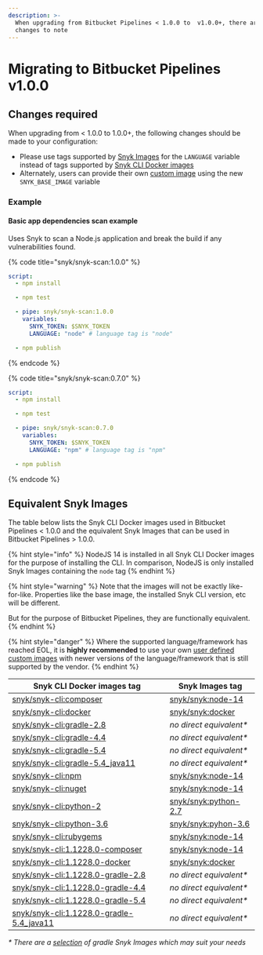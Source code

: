 ```yaml
---
description: >-
  When upgrading from Bitbucket Pipelines < 1.0.0 to  v1.0.0+, there are some
  changes to note
---
```


# Migrating to Bitbucket Pipelines v1.0.0

## Changes required

When upgrading from < 1.0.0 to 1.0.0+, the following changes should be made to your configuration:

* Please use tags supported by [Snyk Images](https://hub.docker.com/r/snyk/snyk/tags) for the `LANGUAGE` variable instead of tags supported by [Snyk CLI Docker images](https://hub.docker.com/r/snyk/snyk-cli/tags)
* Alternately, users can provide their own [custom image](user-defined-custom-images.md) using the new `SNYK_BASE_IMAGE` variable

### Example

#### Basic app dependencies scan example <a href="#markdown-header-basic-app-dependencies-scan-example" id="markdown-header-basic-app-dependencies-scan-example"></a>

Uses Snyk to scan a Node.js application and break the build if any vulnerabilities found.

{% code title="snyk/snyk-scan:1.0.0" %}
```yaml
script:
  - npm install

  - npm test

  - pipe: snyk/snyk-scan:1.0.0
    variables:
      SNYK_TOKEN: $SNYK_TOKEN
      LANGUAGE: "node" # language tag is "node"

  - npm publish
```
{% endcode %}

{% code title="snyk/snyk-scan:0.7.0" %}
```yaml
script:
  - npm install

  - npm test

  - pipe: snyk/snyk-scan:0.7.0
    variables:
      SNYK_TOKEN: $SNYK_TOKEN
      LANGUAGE: "npm" # language tag is "npm"

  - npm publish
```
{% endcode %}

## Equivalent Snyk Images

The table below lists the Snyk CLI Docker images used in Bitbucket Pipelines < 1.0.0 and the equivalent Snyk Images that can be used in Bitbucket Pipelines > 1.0.0.

{% hint style="info" %}
NodeJS 14 is installed in all Snyk CLI Docker images for the purpose of installing the CLI. In comparison, NodeJS is only installed Snyk Images containing the `node` tag
{% endhint %}

{% hint style="warning" %}
Note that the images will not be exactly like-for-like. Properties like the base image, the installed Snyk CLI version, etc will be different.

But for the purpose of Bitbucket Pipelines, they are functionally equivalent.
{% endhint %}

{% hint style="danger" %}
Where the supported language/framework has reached EOL, it is **highly recommended** to use your own [user defined custom images](user-defined-custom-images.md) with newer versions of the language/framework that is still supported by the vendor.
{% endhint %}

| **Snyk CLI Docker images tag**                                                                                                                                                                                      | **Snyk Images tag**                                                                                                                                               |
| ------------------------------------------------------------------------------------------------------------------------------------------------------------------------------------------------------------------- | ----------------------------------------------------------------------------------------------------------------------------------------------------------------- |
| [snyk/snyk-cli:composer](https://hub.docker.com/layers/snyk/snyk-cli/composer/images/sha256-5dabf21ff787a2533d8d53f74f80e690ab69112325181fa8c5b87570b381e8e6?context=explore)                                       | [snyk/snyk:node-14](https://hub.docker.com/r/snyk/snyk/tags?page=1\&name=node-14)                                                                                 |
| [snyk/snyk-cli:docker](https://hub.docker.com/layers/snyk/snyk-cli/docker/images/sha256-affb32b0be2f9d4dbf62abd2f63a2060d81f724fa0b14a755945385c08993ae4?context=explore)                                           | [snyk/snyk:docker](https://hub.docker.com/layers/snyk/snyk/docker/images/sha256-5031561bd647169eaa169d4ad8e7a9f61ede7ca4ed9d6a448894d499309da4de?context=explore) |
| [snyk/snyk-cli:gradle-2.8](https://hub.docker.com/layers/snyk/snyk-cli/gradle-2.8/images/sha256-791d44e3cd23813139eda15862a4013b44d8d2f6e82a43d38db85e61ca8f9811?context=explore)                                   | _no direct equivalent\*_                                                                                                                                          |
| [snyk/snyk-cli:gradle-4.4](https://hub.docker.com/layers/snyk/snyk-cli/gradle-4.4/images/sha256-d230db03d1c9e959485323e00edb255957c4e115316cfe194e55aa69cdc2743a?context=explore)                                   | _no direct equivalent\*_                                                                                                                                          |
| [snyk/snyk-cli:gradle-5.4](https://hub.docker.com/layers/snyk/snyk-cli/gradle-5.4/images/sha256-7d6741a7724093c77a7351bd3d84f81c69760c149d050c8e7714156fc4307aa8?context=explore)                                   | _no direct equivalent\*_                                                                                                                                          |
| [snyk/snyk-cli:gradle-5.4\_java11](https://hub.docker.com/layers/snyk/snyk-cli/gradle-5.4\_java11/images/sha256-e46ec043d496232331eecf352d6e4e8af41958c6ec195696eeb8ece69f8bf9f7?context=explore)                   | _no direct equivalent\*_                                                                                                                                          |
| [snyk/snyk-cli:npm](https://hub.docker.com/layers/snyk/snyk-cli/npm/images/sha256-fcb80d3dc0f6d837327b19d2ccfe35461a22779f897ee929dd99dc008fc1ff2a?context=explore)                                                 | [snyk/snyk:node-14](https://hub.docker.com/r/snyk/snyk/tags?page=1\&name=node-14)                                                                                 |
| [snyk/snyk-cli:nuget](https://hub.docker.com/layers/snyk/snyk-cli/nuget/images/sha256-c9163ae6deb39b9951bfa2e7cf99b539398fbc0ea9134d0059e58bbd00a95c55?context=explore)                                             | [snyk/snyk:node-14](https://hub.docker.com/r/snyk/snyk/tags?page=1\&name=node-14)                                                                                 |
| [snyk/snyk-cli:python-2](https://hub.docker.com/layers/snyk/snyk-cli/python-2/images/sha256-f7b2e87412242171d2f58133d8efd3e99c30e603ce940d4420058fea6411c2d0?context=explore)                                       | [snyk/snyk:python-2.7](https://hub.docker.com/r/snyk/snyk/tags?page=1\&name=python-2.7)                                                                           |
| [snyk/snyk-cli:python-3.6](https://hub.docker.com/layers/snyk/snyk-cli/python-3.6/images/sha256-085d514e77fd535eb490777b6a69b0495297e7db5eaf80a9a35ba870e69f2f2c?context=explore)                                   | [snyk/snyk:pyhon-3.6](https://hub.docker.com/r/snyk/snyk/tags?page=1\&name=python-3.6)                                                                            |
| [snyk/snyk-cli:rubygems](https://hub.docker.com/layers/snyk/snyk-cli/rubygems/images/sha256-50d3ccb5a2547db4f0c29332330e19b8118dca6f4fd4c7afa8cad82854ec3e46?context=explore)                                       | [snyk/snyk:node-14](https://hub.docker.com/r/snyk/snyk/tags?page=1\&name=node-14)                                                                                 |
| [snyk/snyk-cli:1.1228.0-composer](https://hub.docker.com/layers/snyk/snyk-cli/1.1228.0-composer/images/sha256-b2c8555c0503108d64c1784d441c4336ec96f80a7a305b2889d64679fba6353f?context=explore)                     | [snyk/snyk:node-14](https://hub.docker.com/r/snyk/snyk/tags?page=1\&name=node-14)                                                                                 |
| [snyk/snyk-cli:1.1228.0-docker](https://hub.docker.com/layers/snyk/snyk-cli/1.1228.0-docker/images/sha256-07cc3c26dc78cf183f09c98f681551d81f3db224fa55fc464694a0d37cb6da5e?context=explore)                         | [snyk/snyk:docker](https://hub.docker.com/layers/snyk/snyk/docker/images/sha256-5031561bd647169eaa169d4ad8e7a9f61ede7ca4ed9d6a448894d499309da4de?context=explore) |
| [snyk/snyk-cli:1.1228.0-gradle-2.8](https://hub.docker.com/layers/snyk/snyk-cli/1.1228.0-gradle-2.8/images/sha256-58985a5c9599008f7c30defd497298fb624f990359aaba5f042b7539b42a62f6?context=explore)                 | _no direct equivalent\*_                                                                                                                                          |
| [snyk/snyk-cli:1.1228.0-gradle-4.4](https://hub.docker.com/layers/snyk/snyk-cli/1.1228.0-gradle-4.4/images/sha256-f09d66d19f8cc38fa1523b833d7f4262f3500e2338dfaa80292887877d559cf8?context=explore)                 | _no direct equivalent\*_                                                                                                                                          |
| [snyk/snyk-cli:1.1228.0-gradle-5.4](https://hub.docker.com/layers/snyk/snyk-cli/1.1228.0-gradle-5.4/images/sha256-2bc490a3b49398117282f39d0619213c9e7ba4b20dc8ed695bb121201dab7b38?context=explore)                 | _no direct equivalent\*_                                                                                                                                          |
| [snyk/snyk-cli:1.1228.0-gradle-5.4\_java11](https://hub.docker.com/layers/snyk/snyk-cli/1.1228.0-gradle-5.4\_java11/images/sha256-9a05884de9da4de8b7098039bb28d634e3ca6ae0f3e47d4c5df43ff697e48c20?context=explore) | _no direct equivalent\*_                                                                                                                                          |

&#x20;_\* There are a_ [_selection_](https://hub.docker.com/r/snyk/snyk/tags?page=1\&name=gradle) _of gradle Snyk Images which may suit your needs_

